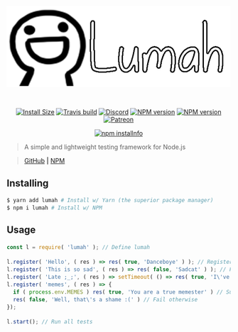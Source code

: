 <div align="center">
  <br />
  <p>
    <a href="https://github.com/PassTheWessel/lumah"><img src="media/logo.png" alt="lumah" /></a>
  </p>
  <br />
  <p>
    <a href="#"><img src="https://packagephobia.now.sh/badge?p=lumah" alt="Install Size" /></a>
    <a href="https://travis-ci.org/PassTheWessel/lumah"><img src="https://travis-ci.org/PassTheWessel/lumah.svg?branch=master" alt="Travis build" /></a>
    <a href="https://discord.gg/SV7DAE9"><img src="https://discordapp.com/api/guilds/107131083958538240/embed.png" alt="Discord" /></a>
    <a href="https://www.npmjs.com/package/lumah"><img src="https://img.shields.io/npm/v/lumah.svg?maxAge=3600" alt="NPM version" /></a>
    <a href="https://www.npmjs.com/package/lumah"><img src="https://img.shields.io/npm/dt/lumah.svg?maxAge=3600" alt="NPM version" /></a>
    <a href="https://www.patreon.com/wessel"><img src="https://img.shields.io/badge/donate-patreon-F96854.svg" alt="Patreon" /></a>
  </p>
  <p>
    <a href="https://nodei.co/npm/lumah/"><img src="https://nodei.co/npm/lumah.png?downloads=true&stars=true" alt="npm installnfo" /></a>
  </p>
</div>

> A simple and lightweight testing framework for Node.js

> [GitHub](https://www.github.com/PassTheWessel/Kirbe) **|** [NPM](https://www.npmjs.com/package/kirbe)

## Installing
```sh
$ yarn add lumah # Install w/ Yarn (the superior package manager)
$ npm i lumah # Install w/ NPM
```

## Usage
```js
const l = require( 'lumah' ); // Define lumah

l.register( 'Hello', ( res ) => res( true, 'Danceboye' ) ); // Register a test with the name "Hello" and succeed with the message "Danceboye"
l.register( 'This is so sad', ( res ) => res( false, 'Sadcat' ) ); // Fail with the message "sadcat"
l.register( 'Late ;_;', ( res ) => setTimeout( () => res( true, 'I\'ve came!' ), 500 ) ); // Succeed after 500ms 
l.register( 'memes', ( res ) => {
  if ( process.env.MEMES ) res( true, 'You are a true memester' ) // Success if process.env has the value "MEMES"
  res( false, 'Well, that\'s a shame :(' ) // Fail otherwise
});

l.start(); // Run all tests
```

